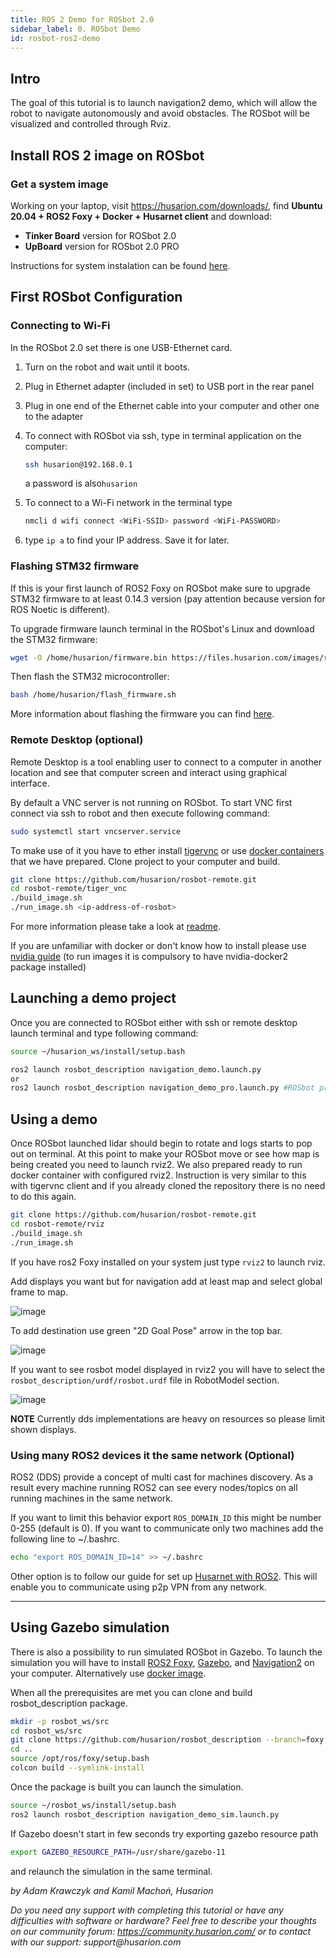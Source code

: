```yaml
---
title: ROS 2 Demo for ROSbot 2.0
sidebar_label: 0. ROSbot Demo
id: rosbot-ros2-demo
---
```

<!-- 
TODO: add to sidebar.json below "ROS projects section"
      {
        "type": "subcategory",
        "label": "ROS 2 tutorials",
        "ids": [
          "tutorials/ros2-tutorials/rosbot-ros2-demo"
        ]
      }, -->

## Intro

The goal of this tutorial is to launch navigation2 demo, which will allow the robot to navigate autonomously and avoid obstacles. The ROSbot will be visualized and controlled through Rviz.

## Install ROS 2 image on ROSbot

### Get a system image

Working on your laptop, visit https://husarion.com/downloads/, find **Ubuntu 20.04 + ROS2 Foxy + Docker + Husarnet client** and download:
- **Tinker Board** version for ROSbot 2.0 
- **UpBoard** version for ROSbot 2.0 PRO

Instructions for system instalation can be found [here](https://husarion.com/manuals/rosbot/#system-reinstallation).

## First ROSbot Configuration

### Connecting to Wi-Fi

In the ROSbot 2.0 set there is one USB-Ethernet card.

1. Turn on the robot and wait until it boots.
2. Plug in Ethernet adapter (included in set) to USB port in the rear panel
3. Plug in one end of the Ethernet cable into your computer and other one to the adapter
4. To connect with ROSbot via ssh, type in terminal application on the computer: 
    ```bash
    ssh husarion@192.168.0.1
    ```
    a password is also`husarion`

5. To connect to a Wi-Fi network in the terminal type 
    ```bash
    nmcli d wifi connect <WiFi-SSID> password <WiFi-PASSWORD>
    ``` 
6. type `ip a` to find your IP address. Save it for later.

### Flashing STM32 firmware
If this is your first launch of ROS2 Foxy on ROSbot make sure to upgrade STM32 firmware to at least 0.14.3 version (pay attention because version for ROS Noetic is different).

To upgrade firmware launch terminal in the ROSbot's Linux and download the STM32 firmware:

```bash
wget -O /home/husarion/firmware.bin https://files.husarion.com/images/rosbot-2.0-fw-v0.14.3.bin
```

Then flash the STM32 microcontroller:

```bash
bash /home/husarion/flash_firmware.sh
```

More information about flashing the firmware you can find [here](https://husarion.com/manuals/rosbot/#low-level-firmware-installation).

### Remote Desktop (optional)

Remote Desktop is a tool enabling user to connect to a computer in another location and see that computer screen and interact using graphical interface.

By default a VNC server is not running on ROSbot. To start VNC first connect via ssh to robot and then execute following command:

```bash
sudo systemctl start vncserver.service
```

To make use of it you have to ether install [tigervnc](https://tigervnc.org/) or use [docker containers](https://github.com/husarion/rosbot-remote) that we have prepared. Clone project to your computer and build. 

```bash
git clone https://github.com/husarion/rosbot-remote.git
cd rosbot-remote/tiger_vnc
./build_image.sh
./run_image.sh <ip-address-of-rosbot>
```

For more information please take a look at [readme](https://github.com/husarion/rosbot-remote/blob/main/README.md). 

If you are unfamiliar with docker or don't know how to install please use [nvidia guide](https://docs.nvidia.com/datacenter/cloud-native/container-toolkit/install-guide.html) (to run images it is compulsory to have nvidia-docker2 package installed)

## Launching a demo project

Once you are connected to ROSbot either with ssh or remote desktop launch terminal and type following command:

```bash
source ~/husarion_ws/install/setup.bash

ros2 launch rosbot_description navigation_demo.launch.py
or
ros2 launch rosbot_description navigation_demo_pro.launch.py #ROSbot pro
```

## Using a demo

Once ROSbot launched lidar should begin to rotate and logs starts to pop out on terminal. At this point to make your ROSbot move or see how map is being created you need to launch rviz2. We also prepared ready to run docker container with configured rviz2. Instruction is very similar to this with tigervnc client and if you already cloned the repository there is no need to do this again. 

```bash
git clone https://github.com/husarion/rosbot-remote.git
cd rosbot-remote/rviz
./build_image.sh
./run_image.sh
```

If you have ros2 Foxy installed on your system just type `rviz2` to launch rviz.

Add displays you want but for navigation add at least map and select global frame to map.

![image](/docs/assets/img/ros2-tutorials/rviz2.png)

To add destination use green "2D Goal Pose" arrow in the top bar. 

![image](/docs/assets/img/ros2-tutorials/rviz2-nav2.png)

If you want to see rosbot model displayed in rviz2 you will have to select the `rosbot_description/urdf/rosbot.urdf` file in RobotModel section.

![image](/docs/assets/img/ros2-tutorials/rviz2-urdf.png)

**NOTE** Currently dds implementations are heavy on resources so please limit shown displays. 

### Using many ROS2 devices it the same network (Optional)

ROS2 (DDS) provide a concept of multi cast for machines discovery. As a result every machine running ROS2 can see every nodes/topics on all running machines in the same network. 

If you want to limit this behavior export `ROS_DOMAIN_ID` this might be number 0-255 (default is 0). If you want to communicate only two machines add the following line to ~/.bashrc. 

```bash
echo "export ROS_DOMAIN_ID=14" >> ~/.bashrc
```

Other option is to follow our guide for set up [Husarnet with ROS2](https://husarnet.com/docs/tutorial-ros2/). This will enable you to communicate using p2p VPN from any network.  

---

## Using Gazebo simulation

There is also a possibility to run simulated ROSbot in Gazebo. To launch the simulation you will have to install [ROS2 Foxy](https://hub.docker.com/r/rosplanning/navigation2), [Gazebo](http://gazebosim.org/tutorials?tut=install_ubuntu), and [Navigation2](https://navigation.ros.org/build_instructions/index.html) on your computer. Alternatively use [docker image](https://hub.docker.com/r/rosplanning/navigation2).

When all the prerequisites are met you can clone and build rosbot_description package.

```bash
mkdir -p rosbot_ws/src
cd rosbot_ws/src
git clone https://github.com/husarion/rosbot_description --branch=foxy
cd ..
source /opt/ros/foxy/setup.bash
colcon build --symlink-install
```

Once the package is built you can launch the simulation.

```bash
source ~/rosbot_ws/install/setup.bash
ros2 launch rosbot_description navigation_demo_sim.launch.py
```

If Gazebo doesn't start in few seconds try exporting gazebo resource path 
```bash
export GAZEBO_RESOURCE_PATH=/usr/share/gazebo-11
```
and relaunch the simulation in the same terminal.

_by Adam Krawczyk and Kamil Machoń, Husarion_

_Do you need any support with completing this tutorial or have any difficulties with software or hardware? Feel free to describe your thoughts on our community forum: https://community.husarion.com/ or to contact with our support: support@husarion.com_
